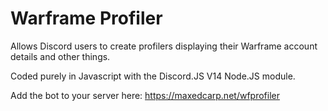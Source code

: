 # Warframe Profiler
 Allows Discord users to create profilers displaying their Warframe account details and other things.

Coded purely in Javascript with the Discord.JS V14 Node.JS module.


Add the bot to your server here: https://maxedcarp.net/wfprofiler
